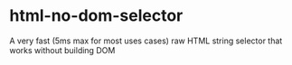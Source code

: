 # html-no-dom-selector
A very fast (5ms max for most uses cases) raw HTML string selector that works without building DOM
